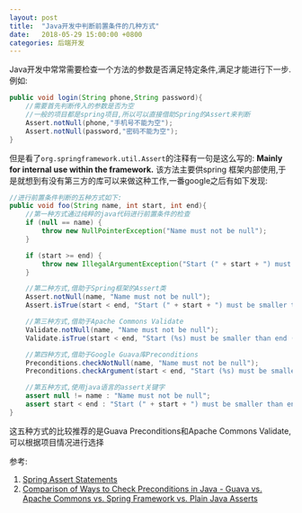 ```yaml
---
layout: post
title:  "Java开发中判断前置条件的几种方式"
date:   2018-05-29 15:00:00 +0800
categories: 后端开发
---
```


Java开发中常常需要检查一个方法的参数是否满足特定条件,满足才能进行下一步.
例如:

```java
public void login(String phone,String password){
    //需要首先判断传入的参数是否为空
    //一般的项目都是spring项目,所以可以直接借助Spring的Assert来判断
    Assert.notNull(phone,"手机号不能为空");
    Assert.notNull(password,"密码不能为空");
}
```

但是看了`org.springframework.util.Assert`的注释有一句是这么写的:
**Mainly for internal use within the framework.**
该方法主要供spring 框架内部使用,于是就想到有没有第三方的库可以来做这种工作,一番google之后有如下发现:

```java
//进行前置条件判断的五种方式如下:
public void foo(String name, int start, int end){
    //第一种方式通过纯粹的java代码进行前置条件的检查
    if (null == name) {
        throw new NullPointerException("Name must not be null");
    }

    if (start >= end) {
        throw new IllegalArgumentException("Start (" + start + ") must be smaller than end (" + end + ")");
    }

    //第二种方式,借助于Spring框架的Assert类
    Assert.notNull(name, "Name must not be null");
    Assert.isTrue(start < end, "Start (" + start + ") must be smaller than end (" + end + ")");

    //第三种方式,借助于Apache Commons Validate
    Validate.notNull(name, "Name must not be null");
    Validate.isTrue(start < end, "Start (%s) must be smaller than end (%s)", start, end);

    //第四种方式,借助于Google Guava库Preconditions
    Preconditions.checkNotNull(name, "Name must not be null");
    Preconditions.checkArgument(start < end, "Start (%s) must be smaller than end (%s)", start, end);

    //第五种方式,使用java语言的assert关键字
    assert null != name : "Name must not be null";
    assert start < end : "Start (" + start + ") must be smaller than end (" + end + ")";
}
```

这五种方式的比较推荐的是Guava Preconditions和Apache Commons Validate,可以根据项目情况进行选择

参考:

1. [Spring Assert Statements](http://www.baeldung.com/spring-assert)
2. [Comparison of Ways to Check Preconditions in Java - Guava vs. Apache Commons vs. Spring Framework vs. Plain Java Asserts](http://www.sw-engineering-candies.com/blog-1/comparison-of-ways-to-check-preconditions-in-java)